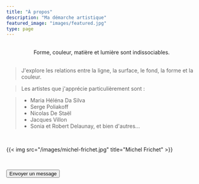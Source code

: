 ```yaml
---
title: "À propos"
description: "Ma démarche artistique"
featured_image: "images/featured.jpg"
type: page
---
```


<br>

<center>
Forme, couleur, matière et lumière sont indissociables.
</center>

<br>

> J'explore les relations entre la ligne, la surface, le fond, la forme et la couleur.

> Les artistes que j'apprécie particulièrement sont :

> * Maria Héléna Da Silva
> * Serge Poliakoff
> * Nicolas De Staël
> * Jacques Villon
> * Sonia et Robert Delaunay, et bien d'autres...

<br>

{{< img src="/images/michel-frichet.jpg" title="Michel Frichet" >}}

<br>

> <a href="/contact" style="color: white;">
<button class="db w-100 mv2 white pa3 bn hover-shadow hover-bg-gray bg-animate bg-black" style="cursor: pointer;">
Envoyer un message
</button>
</a>
